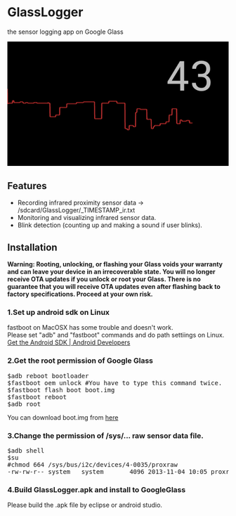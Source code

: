 GlassLogger
===========

the sensor logging app on Google Glass

![screen shot](/ss/blink_counter.png)

## Features

* Recording infrared proximity sensor data -> /sdcard/GlassLogger/\_TIMESTAMP\_ir.txt
* Monitoring and visualizing infrared sensor data.
* Blink detection (counting up and making a sound if user blinks).

## Installation

**Warning: Rooting, unlocking, or flashing your Glass voids your warranty and can leave your device in an irrecoverable state. You will no longer receive OTA updates if you unlock or root your Glass. There is no guarantee that you will receive OTA updates even after flashing back to factory specifications. Proceed at your own risk.**

### 1.Set up android sdk on Linux

fastboot on MacOSX has some trouble and doesn't work.<br>
Please set "adb" and "fastboot" commands and do path settiings on Linux.<br>
[Get the Android SDK | Android Developers](https://developer.android.com/sdk/index.html)

### 2.Get the root permission of Google Glass

<pre>
$adb reboot bootloader
$fastboot oem unlock #You have to type this command twice.
$fastboot flash boot boot.img
$fastboot reboot
$adb root
</pre>

You can download boot.img from [here]("https://developers.google.com/glass/downloads/system")

### 3.Change the permission of /sys/... raw sensor data file.

<pre>
$adb shell
$su
#chmod 664 /sys/bus/i2c/devices/4-0035/proxraw
-rw-rw-r-- system   system       4096 2013-11-04 10:05 proxraw
</pre>

### 4.Build GlassLogger.apk and install to GoogleGlass

Please build the .apk file by eclipse or android studio.
